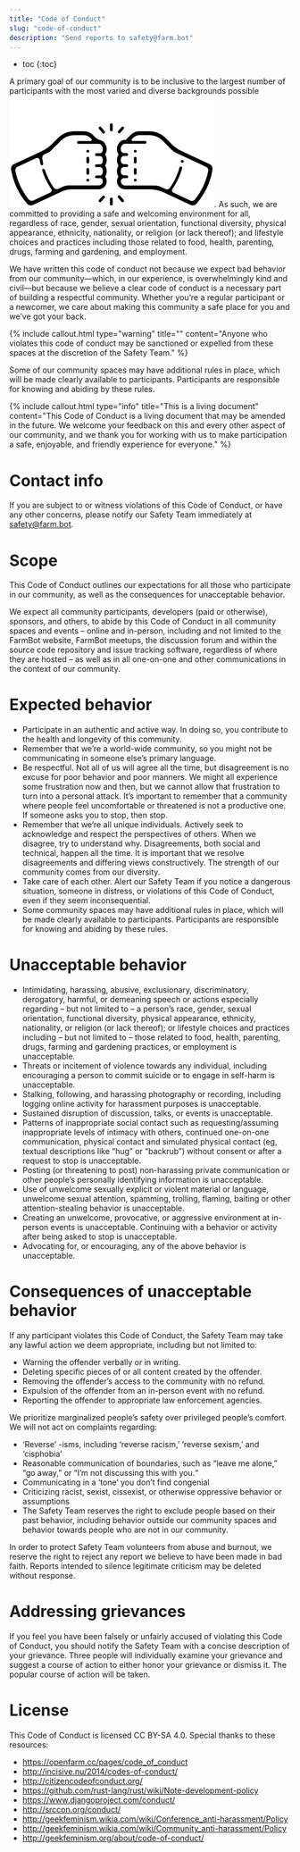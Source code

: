 ```yaml
---
title: "Code of Conduct"
slug: "code-of-conduct"
description: "Send reports to safety@farm.bot"
---
```


* toc
{:toc}

A primary goal of our community is to be inclusive to the largest number of participants with the most varied and diverse backgrounds possible <span><img class="value-icon" src="_images/good-people.png"></img></span>. As such, we are committed to providing a safe and welcoming environment for all, regardless of race, gender, sexual orientation, functional diversity, physical appearance, ethnicity, nationality, or religion (or lack thereof); and lifestyle choices and practices including those related to food, health, parenting, drugs, farming and gardening, and employment.

We have written this code of conduct not because we expect bad behavior from our community—which, in our experience, is overwhelmingly kind and civil—but because we believe a clear code of conduct is a necessary part of building a respectful community. Whether you’re a regular participant or a newcomer, we care about making this community a safe place for you and we’ve got your back.

{%
include callout.html
type="warning"
title=""
content="Anyone who violates this code of conduct may be sanctioned or expelled from these spaces at the discretion of the Safety Team."
%}

Some of our community spaces may have additional rules in place, which will be made clearly available to participants. Participants are responsible for knowing and abiding by these rules.

{%
include callout.html
type="info"
title="This is a living document"
content="This Code of Conduct is a living document that may be amended in the future. We welcome your feedback on this and every other aspect of our community, and we thank you for working with us to make participation a safe, enjoyable, and friendly experience for everyone."
%}

# Contact info
If you are subject to or witness violations of this Code of Conduct, or have any other concerns, please notify our Safety Team immediately at safety@farm.bot.

# Scope
This Code of Conduct outlines our expectations for all those who participate in our community, as well as the consequences for unacceptable behavior.

We expect all community participants, developers (paid or otherwise), sponsors, and others, to abide by this Code of Conduct in all community spaces and events – online and in-person, including and not limited to the FarmBot website, FarmBot meetups, the discussion forum and within the source code repository and issue tracking software, regardless of where they are hosted – as well as in all one-on-one and other communications in the context of our community.

# Expected behavior
  * Participate in an authentic and active way. In doing so, you contribute to the health and longevity of this community.
  * Remember that we’re a world-wide community, so you might not be communicating in someone else’s primary language.
  * Be respectful. Not all of us will agree all the time, but disagreement is no excuse for poor behavior and poor manners. We might all experience some frustration now and then, but we cannot allow that frustration to turn into a personal attack. It’s important to remember that a community where people feel uncomfortable or threatened is not a productive one. If someone asks you to stop, then stop.
  * Remember that we’re all unique individuals. Actively seek to acknowledge and respect the perspectives of others. When we disagree, try to understand why. Disagreements, both social and technical, happen all the time. It is important that we resolve disagreements and differing views constructively. The strength of our community comes from our diversity.
  * Take care of each other. Alert our Safety Team if you notice a dangerous situation, someone in distress, or violations of this Code of Conduct, even if they seem inconsequential.
  * Some community spaces may have additional rules in place, which will be made clearly available to participants. Participants are responsible for knowing and abiding by these rules.

# Unacceptable behavior
  * Intimidating, harassing, abusive, exclusionary, discriminatory, derogatory, harmful, or demeaning speech or actions especially regarding – but not limited to – a person’s race, gender, sexual orientation, functional diversity, physical appearance, ethnicity, nationality, or religion (or lack thereof); or lifestyle choices and practices including – but not limited to – those related to food, health, parenting, drugs, farming and gardening practices, or employment is unacceptable.
  * Threats or incitement of violence towards any individual, including encouraging a person to commit suicide or to engage in self-harm is unacceptable.
  * Stalking, following, and harassing photography or recording, including logging online activity for harassment purposes is unacceptable.
  * Sustained disruption of discussion, talks, or events is unacceptable.
  * Patterns of inappropriate social contact such as requesting/assuming inappropriate levels of intimacy with others, continued one-on-one communication, physical contact and simulated physical contact (eg, textual descriptions like “hug” or “backrub”) without consent or after a request to stop is unacceptable.
  * Posting (or threatening to post) non-harassing private communication or other people’s personally identifying information is unacceptable.
  * Use of unwelcome sexually explicit or violent material or language, unwelcome sexual attention, spamming, trolling, flaming, baiting or other attention-stealing behavior is unacceptable.
  * Creating an unwelcome, provocative, or aggressive environment at in-person events is unacceptable. Continuing with a behavior or activity after being asked to stop is unacceptable.
  * Advocating for, or encouraging, any of the above behavior is unacceptable.

# Consequences of unacceptable behavior
If any participant violates this Code of Conduct, the Safety Team may take any lawful action we deem appropriate, including but not limited to:

  * Warning the offender verbally or in writing.
  * Deleting specific pieces of or all content created by the offender.
  * Removing the offender’s access to the community with no refund.
  * Expulsion of the offender from an in-person event with no refund.
  * Reporting the offender to appropriate law enforcement agencies.

We prioritize marginalized people’s safety over privileged people’s comfort. We will not act on complaints regarding:

  * ‘Reverse’ -isms, including ‘reverse racism,’ ‘reverse sexism,’ and ‘cisphobia’
  * Reasonable communication of boundaries, such as “leave me alone,” “go away,” or “I’m not discussing this with you.“
  * Communicating in a ‘tone’ you don’t find congenial
  * Criticizing racist, sexist, cissexist, or otherwise oppressive behavior or assumptions
  * The Safety Team reserves the right to exclude people based on their past behavior, including behavior outside our community spaces and behavior towards people who are not in our community.

In order to protect Safety Team volunteers from abuse and burnout, we reserve the right to reject any report we believe to have been made in bad faith. Reports intended to silence legitimate criticism may be deleted without response.

# Addressing grievances
If you feel you have been falsely or unfairly accused of violating this Code of Conduct, you should notify the Safety Team with a concise description of your grievance. Three people will individually examine your grievance and suggest a course of action to either honor your grievance or dismiss it. The popular course of action will be taken.

# License
This Code of Conduct is licensed CC BY-SA 4.0. Special thanks to these resources:

  * https://openfarm.cc/pages/code_of_conduct
  * http://incisive.nu/2014/codes-of-conduct/
  * http://citizencodeofconduct.org/
  * https://github.com/rust-lang/rust/wiki/Note-development-policy
  * https://www.djangoproject.com/conduct/
  * http://srccon.org/conduct/
  * http://geekfeminism.wikia.com/wiki/Conference_anti-harassment/Policy
  * http://geekfeminism.wikia.com/wiki/Community_anti-harassment/Policy
  * http://geekfeminism.org/about/code-of-conduct/


